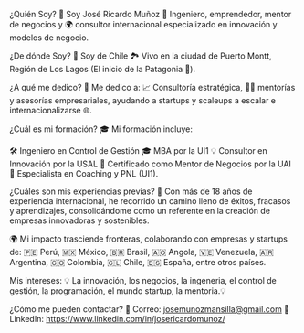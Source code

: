 ¿Quién Soy?
👤 Soy José Ricardo Muñoz
🚀 Ingeniero, emprendedor, mentor de negocios y 🌍 consultor internacional especializado en innovación y modelos de negocio.

¿De dónde Soy?
📍 Soy de Chile
🏞️ Vivo en la ciudad de Puerto Montt, Región de Los Lagos (El inicio de la Patagonia 🐧).

¿A qué me dedico?
💼 Me dedico a:
📈 Consultoría estratégica, 🧑‍💻 mentorías y asesorías empresariales, ayudando a startups y scaleups a escalar e internacionalizarse 🌐.

¿Cuál es mi formación?
🎓 Mi formación incluye:

🛠️ Ingeniero en Control de Gestión
🎓 MBA por la UI1
💡 Consultor en Innovación por la USAL
🤝 Certificado como Mentor de Negocios por la UAI
🧠 Especialista en Coaching y PNL (UI1).

¿Cuáles son mis experiencias previas?
🌟 Con más de 18 años de experiencia internacional, he recorrido un camino lleno de éxitos, fracasos y aprendizajes, consolidándome como un referente en la creación de empresas innovadoras y sostenibles.

🌍 Mi impacto trasciende fronteras, colaborando con empresas y startups de:
🇵🇪 Perú, 🇲🇽 México, 🇧🇷 Brasil, 🇦🇴 Angola, 🇻🇪 Venezuela, 🇦🇷 Argentina, 🇨🇴 Colombia, 🇨🇱 Chile, 🇪🇸 España, entre otros países.

Mis intereses:
💡 La innovación, los negocios, la ingeneria, el control de gestión, la programación, el mundo startup, la mentoria.💡

¿Cómo me pueden contactar?
📩 Correo: josemunozmansilla@gmail.com
🔗 LinkedIn: https://www.linkedin.com/in/josericardomunoz/ 

